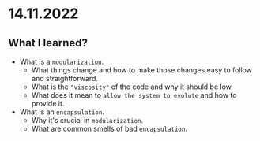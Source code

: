 # 14.11.2022

## What I learned?

- What is a `modularization`.
  - What things change and how to make those changes easy to follow and straightforward.
  - What is the `"viscosity"` of the code and why it should be low.
  - What does it mean to `allow the system to evolute` and how to provide it.
- What is an `encapsulation`.
  - Why it's crucial in `modularization`.
  - What are common smells of bad `encapsulation`.
